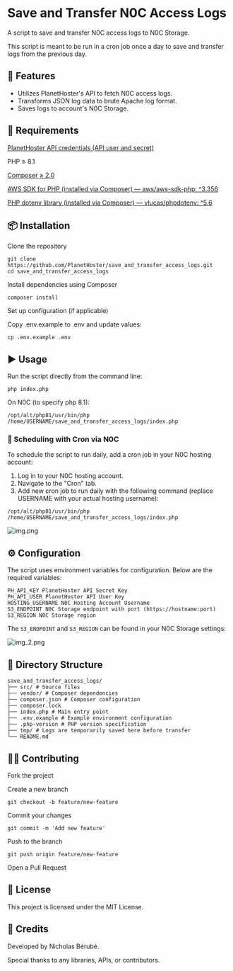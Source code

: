 # Save and Transfer N0C Access Logs

A script to save and transfer N0C access logs to N0C Storage.

This script is meant to be run in a cron job once a day to save and transfer logs from the previous day.

## 🚀 Features

- Utilizes PlanetHoster's API to fetch N0C access logs.
- Transforms JSON log data to brute Apache log format.
- Saves logs to account's N0C Storage.

## 🧩 Requirements

[PlanetHoster API credentials (API user and secret)](https://kb.planethoster.com/en/guide/domains-api/)

PHP ≥ 8.1

[Composer ≥ 2.0](https://kb.n0c.com/en/knowledge-base/install-composer-and-phpmailer-on-n0c/)

[AWS SDK for PHP (installed via Composer) — aws/aws-sdk-php: ^3.356](https://github.com/aws/aws-sdk-php)

[PHP dotenv library (installed via Composer) — vlucas/phpdotenv: ^5.6](https://github.com/vlucas/phpdotenv)

## 📦 Installation

Clone the repository

```
git clone https://github.com/PlanetHoster/save_and_transfer_access_logs.git
cd save_and_transfer_access_logs
```

Install dependencies using Composer

`composer install`

Set up configuration (if applicable)

Copy .env.example to .env and update values:

`cp .env.example .env`

## ▶️ Usage

Run the script directly from the command line:

`php index.php`

On N0C (to specify php 8.1):

`/opt/alt/php81/usr/bin/php /home/USERNAME/save_and_transfer_access_logs/index.php`

### 📅 Scheduling with Cron via N0C

To schedule the script to run daily, add a cron job in your N0C hosting account:

1. Log in to your N0C hosting account.
2. Navigate to the "Cron" tab.
3. Add new cron job to run daily with the following command (replace USERNAME with your actual hosting username):

```/opt/alt/php81/usr/bin/php /home/USERNAME/save_and_transfer_access_logs/index.php```

![img.png](img.png)

## ⚙️ Configuration

The script uses environment variables for configuration. Below are the required variables:

```
PH_API_KEY PlanetHoster API Secret Key
PH_API_USER PlanetHoster API User Key
HOSTING_USERNAME N0C Hosting Account Username
S3_ENDPOINT N0C Storage endpoint with port (https://hostname:port)
S3_REGION N0C Storage region
```

The `S3_ENDPOINT` and `S3_REGION` can be found in your N0C Storage settings:

![img_2.png](img_2.png)

## 🧰 Directory Structure

```
save_and_transfer_access_logs/
├── src/ # Source files
├── vendor/ # Composer dependencies
├── composer.json # Composer configuration
├── composer.lock
├── index.php # Main entry point
├── .env.example # Example environment configuration
├── .php-version # PHP version specification
├── tmp/ # Logs are temporarily saved here before transfer
└── README.md
```

## 🧑‍💻 Contributing

Fork the project

Create a new branch

`git checkout -b feature/new-feature`

Commit your changes

`git commit -m 'Add new feature'`

Push to the branch

`git push origin feature/new-feature`

Open a Pull Request

## 📄 License

This project is licensed under the MIT License.

## 🙌 Credits

Developed by Nicholas Bérubé.

Special thanks to any libraries, APIs, or contributors.